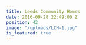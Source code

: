 ```yaml
---
title: Leeds Community Homes
date: 2016-09-28 22:49:00 Z
position: 42
image: "/uploads/LCH-1.jpg"
is_featured: true
---
```


